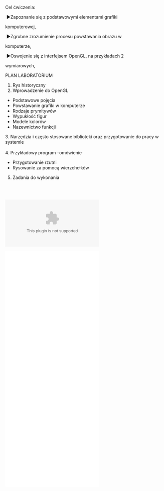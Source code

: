Cel ćwiczenia:

 ▶Zapoznanie się z podstawowymi elementami grafiki 

komputerowej,

 ▶Zgrubne zrozumienie procesu powstawania obrazu w 

komputerze,

 ▶Oswojenie się z interfejsem OpenGL, na przykładach 2

wymiarowych,

PLAN LABORATORIUM 

1. Rys historyczny
2. Wprowadzenie do OpenGL

- Podstawowe pojęcia
- Powstawanie grafiki w komputerze
- Rodzaje prymitywów
- Wypukłość figur
- Modele kolorów
- Nazewnictwo funkcji 

3. Narzędzia i często stosowane biblioteki oraz przygotowanie do pracy w systemie  
   
4. Przykładowy program –omówienie   

- Przygotowanie rzutni
- Rysowanie za pomocą wierzchołków

5. Zadania do wykonania

 



   
![](/Notatki/Semestr%205/Grafika%20komputerowa%20i%20komunikacja%20człowiek-komputer/Labolatoria/Labolatorium%202/MAT-LAB-2%20(C++Python).zip)

![](/Notatki/Semestr%205/Grafika%20komputerowa%20i%20komunikacja%20człowiek-komputer/Labolatoria/Labolatorium%202/zad1.py)
![](/Notatki/Semestr%205/Grafika%20komputerowa%20i%20komunikacja%20człowiek-komputer/Labolatoria/Labolatorium%202/zad2.py)
![](/Notatki/Semestr%205/Grafika%20komputerowa%20i%20komunikacja%20człowiek-komputer/Labolatoria/Labolatorium%202/zad3.py)
![](/Notatki/Semestr%205/Grafika%20komputerowa%20i%20komunikacja%20człowiek-komputer/Labolatoria/Labolatorium%202/zad4.py)
![](/Notatki/Semestr%205/Grafika%20komputerowa%20i%20komunikacja%20człowiek-komputer/Labolatoria/Labolatorium%202/zad5.py)
